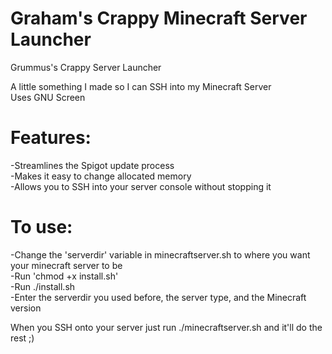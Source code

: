# Graham's Crappy Minecraft Server Launcher
Grummus's Crappy Server Launcher

A little something I made so I can SSH into my Minecraft Server  
Uses GNU Screen  

# Features:  
-Streamlines the Spigot update process  
-Makes it easy to change allocated memory  
-Allows you to SSH into your server console without stopping it  

# To use:  
-Change the 'serverdir' variable in minecraftserver.sh to where you want your minecraft server to be  
-Run 'chmod +x install.sh'  
-Run ./install.sh  
-Enter the serverdir you used before, the server type, and the Minecraft version

When you SSH onto your server just run ./minecraftserver.sh and it'll do the rest ;)  
